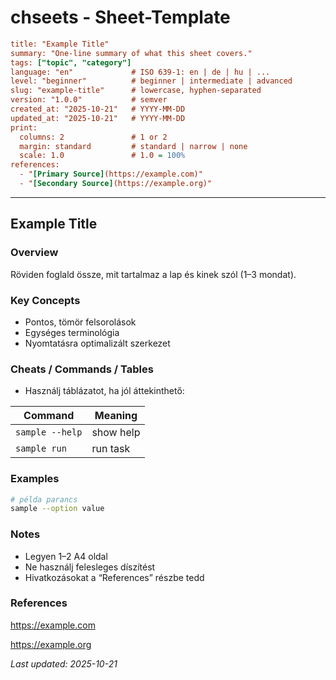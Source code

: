 # chseets - Sheet-Template

```ini
title: "Example Title"
summary: "One-line summary of what this sheet covers."
tags: ["topic", "category"]
language: "en"             # ISO 639-1: en | de | hu | ...
level: "beginner"          # beginner | intermediate | advanced
slug: "example-title"      # lowercase, hyphen-separated
version: "1.0.0"           # semver
created_at: "2025-10-21"   # YYYY-MM-DD
updated_at: "2025-10-21"   # YYYY-MM-DD
print:
  columns: 2               # 1 or 2
  margin: standard         # standard | narrow | none
  scale: 1.0               # 1.0 = 100%
references:
  - "[Primary Source](https://example.com)"
  - "[Secondary Source](https://example.org)"
```

---

## Example Title

### Overview

Röviden foglald össze, mit tartalmaz a lap és kinek szól (1–3 mondat).

### Key Concepts

- Pontos, tömör felsorolások
- Egységes terminológia
- Nyomtatásra optimalizált szerkezet

### Cheats / Commands / Tables

- Használj táblázatot, ha jól áttekinthető:
  
| Command | Meaning |
|---|---|
| `sample --help` | show help |
| `sample run`    | run task |

### Examples

```bash
# példa parancs
sample --option value
```

### Notes

- Legyen 1–2 A4 oldal
- Ne használj felesleges díszítést
- Hivatkozásokat a “References” részbe tedd

### References

<https://example.com>

<https://example.org>

_Last updated: 2025-10-21_
